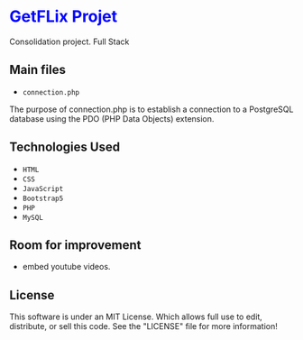 
<h1 style="color:blue;">GetFLix Projet</h1>

Consolidation project. Full Stack

## Main files

- `connection.php`

The purpose of connection.php is to establish a connection to a PostgreSQL database using the PDO (PHP Data Objects) extension.

## Technologies Used
- `HTML`
- `CSS`
- `JavaScript`
- `Bootstrap5`
- `PHP`
- `MySQL`

## Room for improvement

- embed youtube videos.

## License

This software is under an MIT License. Which allows full use to edit, distribute, or sell this code.
See the "LICENSE" file for more information!
